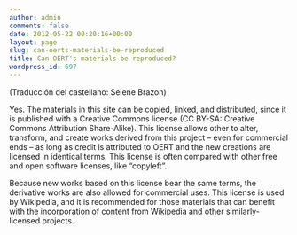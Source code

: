 ```yaml
---
author: admin
comments: false
date: 2012-05-22 00:20:16+00:00
layout: page
slug: can-oerts-materials-be-reproduced
title: Can OERT's materials be reproduced?
wordpress_id: 697
---
```


(Traducción del castellano: Selene Brazon)




Yes. The materials in this site can be copied, linked, and distributed, since it is published with a Creative Commons license (CC BY-SA: Creative Commons Attribution Share-Alike). This license allows other to alter, transform, and create works derived from this project – even for commercial ends – as long as credit is attributed to OERT and the new creations are licensed in identical terms. This license is often compared with other free and open software licenses, like “copyleft”.




Because new works based on this license bear the same terms, the derivative works are also allowed for commercial uses. This license is used by Wikipedia, and it is recommended for those materials that can benefit with the incorporation of content from Wikipedia and other similarly-licensed projects.
